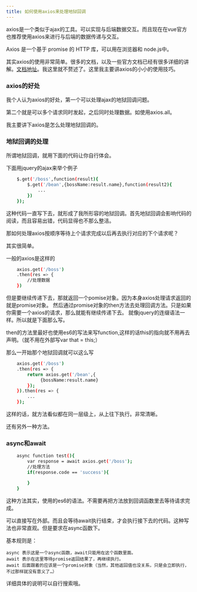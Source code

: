 ```yaml
---
title: 如何使用axios来处理地狱回调
---
```


axios是一个类似于ajax的工具。可以实现与后端数据交互。而且现在在vue官方也推荐使用axios来进行与后端的数据传递与交互。

Axios 是一个基于 promise 的 HTTP 库，可以用在浏览器和 node.js中。

其实axios的使用非常简单。很多的文档，以及一些官方文档已经有很多详细的讲解。[文档地址](https://www.npmjs.com/package/axios])。我这里就不赘述了。这里我主要讲axios的小小的使用技巧。

<!-- More -->

### axios的好处

我个人认为axios的好处，第一个可以处理ajax的地狱回调问题。

第二个就是可以多个请求同时发起，之后同时处理数据。如使用axios.all。

我主要讲下axios是怎么处理地狱回调的。

### 地狱回调的处理

所谓地狱回调，就用下面的代码让你自行体会。

下面用jquery的ajax来举个例子

```bash
    $.get('/boss',function(result){
        $.get('/bean',{bossName:result.name},function(result2){
            ...
        })
    });

```

这种代码一直写下去，就形成了我所形容的地狱回调。首先地狱回调会影响代码的阅读，而且容易出错，代码显得也不那么整洁。

那如何处理axios按顺序等待上个请求完成以后再去执行对应的下个请求呢？

其实很简单。

一般的axios是这样的

```bash
    axios.get('/boss')
    .then(res => {
        //处理数据
    })
```

但是要继续传递下去，那就返回一个pomise对象。因为本身axios处理请求返回的就是promise对象。
然后通过promise对象的then方法去处理回调方法。只是如果你需要一个axios的请求，那么就能有继续传递下去。
就像jquery的连缀语法一样。所以就是下面那么写。

then的方法里最好也使用es6的写法来写function,这样的话this的指向就不用再去声明。（就不用在外部写var that = this;）


那么一开始那个地狱回调就可以这么写

```bash
    axios.get('/boss')
    .then(res => {
        return axios.get('/bean',{
             {bossName:result.name}
        });
    }).then(res => {
        ...
    });
```

这样的话，就方法看似都在同一层级上，从上往下执行。非常清晰。

还有另外一种方法。

### async和await

```bash
    async function test(){
        var response = await axios.get('/boss');
        //处理方法
        if(response.code == 'success'){

        }
    }     

```

这种方法其实，使用的es6的语法。不需要再把方法放到回调函数里去等待请求完成。

可以直接写在外部。而且会等待await执行结束，才会执行接下去的代码。这种写法也非常直观。但是要求在async函数下。

基本规则是：

    async 表示这是一个async函数，await只能用在这个函数里面。
    await 表示在这里等待promise返回结果了，再继续执行。
    await 后面跟着的应该是一个promise对象（当然，其他返回值也没关系，只是会立即执行，不过那样就没有意义了…）

详细具体的说明可以自行搜索哦。